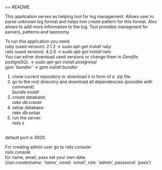 == README

This application serves as helping tool for log management. Allows user to parse unknown log format and helps him create pattern for this format. Also allows to add more information to the log. Tool provides managment for parsers, patterns and taxonomy.

To run this application you need: <br />
ruby (used version): 2.1.2 -> <em>sudo apt-get install ruby</em> <br />
rails (used version): 4.2.6 -> <em>sudo apt-get install rails</em> <br />
You can either download used versions or change them in <em>Gemfile</em> <br />
postgreSQL -> <em>sudo apt-get install postgresql</em> <br />
gem 'bundler' -> <em>gem install bundler</em> <br />

1. clone current repository or download it in form of a .zip file.
2. go to the root direcotry and download all dependencies (possible with command): <br />
   <em>bundle install</em>
3. create database: <br />
   <em>rake db:create</em>
4. setup database: <br />
   <em>rake db:setup</em>
5. run the server: <br />
   <em>rails s</em>
   
<br />
default port is 3000.

For creating admin user go to rails console: <br />
<em>rails console</em> <br />
for name, email, pass set your own data. <br />
<em>User.create(name: 'name', email: 'email', role: 'admin', password: 'pass')</em>

